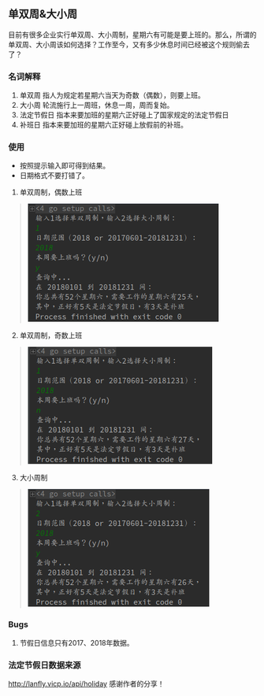 ## 单双周&大小周

目前有很多企业实行单双周、大小周制，星期六有可能是要上班的。那么，所谓的单双周、大小周该如何选择？工作至今，又有多少休息时间已经被这个规则偷去了？

### 名词解释
1. 单双周
指人为规定若星期六当天为奇数（偶数），则要上班。
2. 大小周
轮流施行上一周班，休息一周，周而复始。
3. 法定节假日
指本来要加班的星期六正好碰上了国家规定的法定节假日
4. 补班日
指本来要加班的星期六正好碰上放假前的补班。

### 使用
- 按照提示输入即可得到结果。
- 日期格式不要打错了。

1. 单双周制，偶数上班
> ![github](https://github.com/HYY-yu/WeekPuzzles/blob/master/img/1_y.png)  
2. 单双周制，奇数上班
> ![github](https://github.com/HYY-yu/WeekPuzzles/blob/master/img/1_n.png)  
3. 大小周制
> ![github](https://github.com/HYY-yu/WeekPuzzles/blob/master/img/2_y.png)  


### Bugs
1. 节假日信息只有2017、2018年数据。

### 法定节假日数据来源
http://lanfly.vicp.io/api/holiday 感谢作者的分享！
